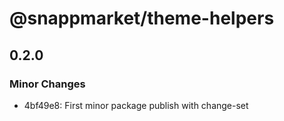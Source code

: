 # @snappmarket/theme-helpers

## 0.2.0
### Minor Changes

- 4bf49e8: First minor package publish with change-set
